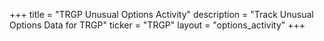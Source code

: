 +++
title = "TRGP Unusual Options Activity"
description = "Track Unusual Options Data for TRGP"
ticker = "TRGP"
layout = "options_activity"
+++

